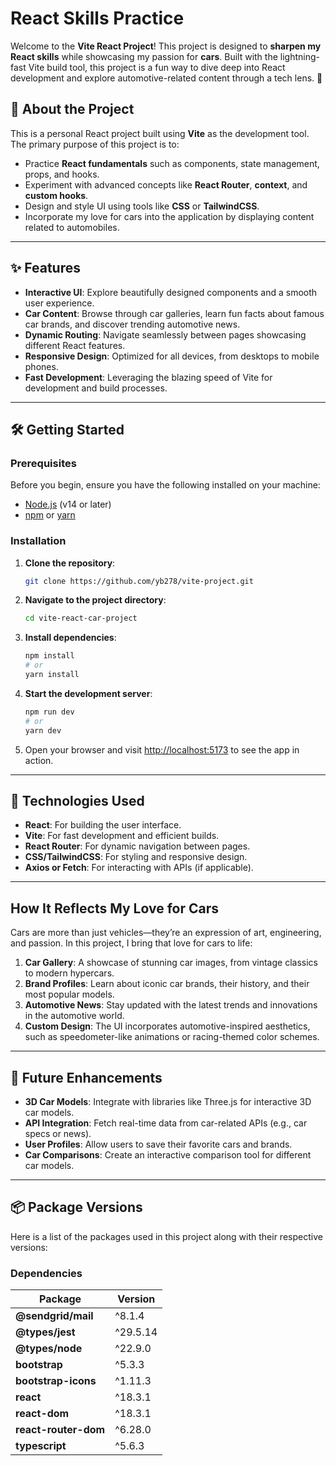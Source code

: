 # React Skills Practice

Welcome to the **Vite React Project**! This project is designed to **sharpen my React skills** while showcasing my passion for **cars**. Built with the lightning-fast Vite build tool, this project is a fun way to dive deep into React development and explore automotive-related content through a tech lens. 🚀


## 📜 About the Project

This is a personal React project built using **Vite** as the development tool. The primary purpose of this project is to:

- Practice **React fundamentals** such as components, state management, props, and hooks.
- Experiment with advanced concepts like **React Router**, **context**, and **custom hooks**.
- Design and style UI using tools like **CSS** or **TailwindCSS**.
- Incorporate my love for cars into the application by displaying content related to automobiles.

---

## ✨ Features

- **Interactive UI**: Explore beautifully designed components and a smooth user experience.
- **Car Content**: Browse through car galleries, learn fun facts about famous car brands, and discover trending automotive news.
- **Dynamic Routing**: Navigate seamlessly between pages showcasing different React features.
- **Responsive Design**: Optimized for all devices, from desktops to mobile phones.
- **Fast Development**: Leveraging the blazing speed of Vite for development and build processes.

---

## 🛠️ Getting Started

### Prerequisites

Before you begin, ensure you have the following installed on your machine:

- [Node.js](https://nodejs.org/) (v14 or later)
- [npm](https://www.npmjs.com/) or [yarn](https://yarnpkg.com/)

### Installation

1. **Clone the repository**:
   ```bash
   git clone https://github.com/yb278/vite-project.git
   ```
2. **Navigate to the project directory**:
   ```bash
   cd vite-react-car-project
   ```
3. **Install dependencies**:
   ```bash
   npm install
   # or
   yarn install
   ```
4. **Start the development server**:
   ```bash
   npm run dev
   # or
   yarn dev
   ```

5. Open your browser and visit [http://localhost:5173](http://localhost:5173) to see the app in action.

---

## 🧰 Technologies Used

- **React**: For building the user interface.
- **Vite**: For fast development and efficient builds.
- **React Router**: For dynamic navigation between pages.
- **CSS/TailwindCSS**: For styling and responsive design.
- **Axios or Fetch**: For interacting with APIs (if applicable).

---

## How It Reflects My Love for Cars

Cars are more than just vehicles—they’re an expression of art, engineering, and passion. In this project, I bring that love for cars to life:

1. **Car Gallery**: A showcase of stunning car images, from vintage classics to modern hypercars.
2. **Brand Profiles**: Learn about iconic car brands, their history, and their most popular models.
3. **Automotive News**: Stay updated with the latest trends and innovations in the automotive world.
4. **Custom Design**: The UI incorporates automotive-inspired aesthetics, such as speedometer-like animations or racing-themed color schemes.

---

## 🚀 Future Enhancements

- **3D Car Models**: Integrate with libraries like Three.js for interactive 3D car models.
- **API Integration**: Fetch real-time data from car-related APIs (e.g., car specs or news).
- **User Profiles**: Allow users to save their favorite cars and brands.
- **Car Comparisons**: Create an interactive comparison tool for different car models.

---
## 📦 Package Versions

Here is a list of the packages used in this project along with their respective versions:

### Dependencies

| Package               | Version  |
|-----------------------|----------|
| **@sendgrid/mail**    | ^8.1.4   |
| **@types/jest**       | ^29.5.14 |
| **@types/node**       | ^22.9.0  |
| **bootstrap**         | ^5.3.3   |
| **bootstrap-icons**   | ^1.11.3  |
| **react**             | ^18.3.1  |
| **react-dom**         | ^18.3.1  |
| **react-router-dom**  | ^6.28.0  |
| **typescript**        | ^5.6.3   |

